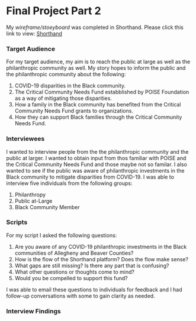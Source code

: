 # Final Project Part 2

My *wireframe/stoeyboard* was completed in Shorthand.  Please click this link to view:
[Shorthand](https://preview.shorthand.com/zbfc0Zu9J1xfGYhJ)

### Target Audience

For my target audience, my aim is to reach the public at large as well as the philanthropic community as well.
My story hopes to inform the public and the philanthropic community about the following:
1. COVID-19 disparities in the Black community.
2. The Critical Community Needs Fund estabblished by POISE Foundation as a way of mitigating those disparities.
3. How a family in the Black community has benefited from the Critical Community Needs Fund grants to organizations.
4. How they can support Black families through the Critical Community Needs Fund.


### Interviewees

I wanted to interview people from the the philanthropic community and the public at larger.  I wanted to obtain input from thos familiar with POISE and the Critical Community Needs Fund and those maybe not so familar.  I also wanted to see if the public was aware of philanthropic investments in the Black community to mitigate disparities from COVID-19. I was able to interview five individuals from the following groups:
1. Philanthropy
2. Public at-Large
3. Black Community Member

### Scripts

For my script I asked the following questions:

1. Are you aware of any COVID-19 philanthropic investments in the Black communities of Allegheny and Beaver Counties?
2. How is the flow of the Shorthand platform? Does the flow make sense?
3. What gaps are still missing? Is there any part that is confusing?
4. What other questions or thoughts come to mind?
5. Would you be compelled to support this fund?

I was able to email these questions to individuals for feedback and I had follow-up conversations with some to gain clarity as needed.

### Interview Findings




